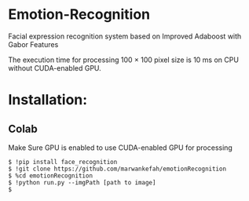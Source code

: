 # Emotion-Recognition
Facial expression recognition system based on Improved Adaboost with Gabor Features

The execution time for processing 100 × 100 pixel size is 10 ms on CPU without CUDA-enabled GPU.


# Installation:
## Colab
Make Sure GPU is enabled to use CUDA-enabled GPU for processing
```
$ !pip install face_recognition
$ !git clone https://github.com/marwankefah/emotionRecognition
$ %cd emotionRecognition
$ !python run.py --imgPath [path to image]
$
```
